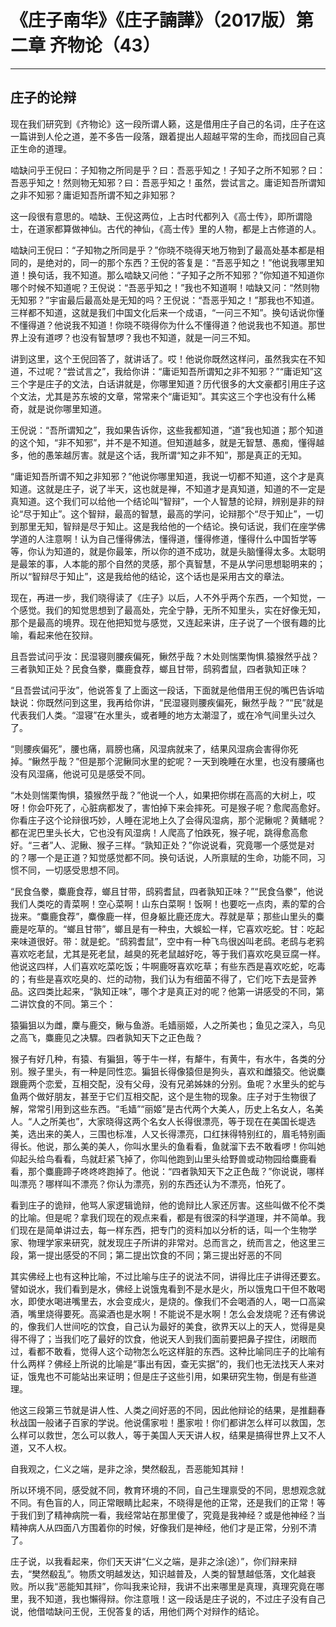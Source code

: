# 《庄子南华》《庄子諵譁》（2017版）第二章 齐物论（43）

------

## 庄子的论辩

现在我们研究到《齐物论》这一段所谓人籁，这是借用庄子自己的名词，庄子在这一篇讲到人伦之道，差不多告一段落，跟着提出人超越平常的生命，而找回自己真正生命的道理。

啮缺问乎王倪曰：子知物之所同是乎？曰：吾恶乎知之！子知子之所不知邪？曰：吾恶乎知之！然则物无知邪？曰：吾恶乎知之！虽然，尝试言之。庸讵知吾所谓知之非不知邪？庸讵知吾所谓不知之非知邪？

这一段很有意思的。啮缺、王倪这两位，上古时代都列入《高士传》，即所谓隐士，在道家都算做神仙。古代的神仙，《高士传》里的人物，都是上古修道的人。

啮缺问王倪曰：“子知物之所同是乎？”你晓不晓得天地万物到了最高处基本都是相同的，是绝对的，同一的那个东西？王倪的答复是：“吾恶乎知之！”他说我哪里知道！换句话，我不知道。那么啮缺又问他：“子知子之所不知邪？”你知道不知道你哪个时候不知道呢？王倪说：“吾恶乎知之！”我也不知道啊！啮缺又问：“然则物无知邪？”宇宙最后最高处是无知的吗？王倪说：“吾恶乎知之！”那我也不知道。三样都不知道，这就是我们中国文化后来一个成语，“一问三不知”。换句话说你懂不懂得道？他说我不知道！你晓不晓得你为什么不懂得道？他说我也不知道。那世界上没有道啰？也没有智慧啰？我也不知道，就是一问三不知。

讲到这里，这个王倪回答了，就讲话了。哎！他说你既然这样问，虽然我实在不知道，不过呢？“尝试言之”，我给你讲：“庸讵知吾所谓知之非不知邪？”“庸讵知”这三个字是庄子的文法，白话讲就是，你哪里知道？历代很多的大文豪都引用庄子这个文法，尤其是苏东坡的文章，常常来个“庸讵知”。其实这三个字也没有什么稀奇，就是说你哪里知道。

王倪说：“吾所谓知之”，我如果告诉你，这些我都知道，“道”我也知道；那个知道的这个知，“非不知邪”，并不是不知道。但知道越多，就是无智慧、愚痴，懂得越多，他的愚笨越厉害。就是这个话，我所谓“知之非不知”，那是真正的无知。

“庸讵知吾所谓不知之非知邪？”他说你哪里知道，我说一切都不知道，这个才是真知道。这就是庄子，说了半天，这也就是禅，不知道才是真知道，知道的不一定是真知道。这个我们可以给他一个结论叫“智辩”，一个人智慧的论辩，辨别是非的辩论“尽于知止”。这个智辩，最高的智慧，最高的学问，论辩那个“尽于知止”，一切到那里无知，智辩是尽于知止。这是我给他的一个结论。换句话说，我们在座学佛学道的人注意啊！认为自己懂得佛法，懂得道，懂得修道，懂得什么中国哲学等等，你认为知道的，就是你最笨，所以你的道不成功，就是头脑懂得太多。太聪明是最笨的事，人本能的那个自然的灵感，那个真智慧，不是从学问思想聪明来的；所以“智辩尽于知止”，这是我给他的结论，这个话也是采用古文的章法。

现在，再进一步，我们晓得读了《庄子》以后，人不外乎两个东西，一个知觉，一个感觉。我们的知觉思想到了最高处，完全宁静，无所不知里头，实在好像无知，那个是最高的境界。现在他把知觉与感觉，又连起来讲，庄子说了一个很有趣的比喻，看起来他在狡辩。

且吾尝试问乎汝：民湿寝则腰疾偏死，鳅然乎哉？木处则惴栗恂惧.猿猴然乎战？三者孰知正处？民食刍豢，麋鹿食荐，螂且甘带，鸱鸦耆鼠，四者孰知正味？

“且吾尝试问乎汝”，他说答复了上面这一段话，下面就是他借用王倪的嘴巴告诉啮缺说：你既然问到这里，我再给你讲，“民湿寝则腰疾偏死，鳅然乎哉？”“民”就是代表我们人类。“湿寝”在水里头，或者睡的地方太潮湿了，或在冷气间里头过久了。

“则腰疾偏死”，腰也痛，肩膀也痛，风湿病就来了，结果风湿病会害得你死掉。“鳅然乎哉？”但是那个泥鳅同水里的蛇呢？一天到晚睡在水里，也没有腰痛也没有风湿痛，他说可见是感受不同。

“木处则惴栗恂惧，猿猴然乎哉？”他说一个人，如果把你绑在高高的大树上，哎呀！你会吓死了，心脏病都发了，害怕掉下来会摔死。可是猴子呢？愈爬高愈好。你看庄子这个论辩很巧妙，人睡在泥地上久了会得风湿病，那个泥鳅呢？黄鳝呢？都在泥巴里头长大，它也没有风湿病！人爬高了怕跌死，猴子呢，跳得愈高愈好。“三者”人、泥鳅、猴子三样。“孰知正处？”你说说看，究竟哪一个感觉是对的？哪一个是正道？知觉感觉都不同。换句话说，人所禀赋的生命，功能不同，习惯不同，一切感受思想不同。

“民食刍豢，麋鹿食荐，螂且甘带，鸱鸦耆鼠，四者孰知正味？”“民食刍豢”，他说我们人类吃的青菜啊！空心菜啊！山东白菜啊！饭啊！也要吃一点肉，素的荤的合拢来。“麋鹿食荐”，麋像鹿一样，但身躯比鹿还庞大。荐就是草；那些山里头的麋鹿是吃草的。“螂且甘带”，螂且是有一种虫，大蜈蚣一样，它喜欢吃蛇。甘：吃起来味道很好。带：就是蛇。“鸱鸦耆鼠”，空中有一种飞鸟很凶叫老鸱。老鸱与老鸦喜欢吃老鼠，尤其是死老鼠，越臭的死老鼠越好吃，等于我们喜欢吃臭豆腐一样。他说这四样，人们喜欢吃菜吃饭；牛啊鹿呀喜欢吃草；有些东西是喜欢吃蛇，吃毒的；有些是喜欢吃臭的、烂的动物，我们认为有细菌不得了，它们吃下去是营养品。这四类比起来，“孰知正味”，哪个才是真正对的呢？他第一讲感受的不同，第二讲饮食的不同。第三个：

猿猵狙以为雌，麇与鹿交，鳅与鱼游。毛嫱丽姬，人之所美也；鱼见之深入，鸟见之高飞，麋鹿见之决驟。四者孰知天下之正色哉？

猴子有好几种，有猿、有猵狙，等于牛一样，有犛牛，有黄牛，有水牛，各类的分别。猴子里头，有一种是同性恋。猵狙长得像猿但是狗头，喜欢和雌猿交。他说麋跟鹿两个恋爱，互相交配，没有父母，没有兄弟姊妹的分别。鱼呢？水里头的蛇与鱼两个做好朋友，甚至于它们互相交配，这个是生物的现象。庄子对于生物很了解，常常引用到这些东西。“毛嫱”“丽姬”是古代两个大美人，历史上名女人，名美人。“人之所美也”，大家晓得这两个名女人长得很漂亮，等于现在在美国长堤选美，选出来的美人，三围也标准，人又长得漂亮，口红抹得特别红的，眉毛特别画得长。他说，那么美的美人，你叫水里头的鱼看看，鱼就溜下去不敢看啰！你叫她仰起头给鸟看看，鸟就赶紧飞掉了，你叫他跑到山里头给野兽或动物园给麋鹿看看，那个麋鹿蹄子咚咚咚跑掉了。他说：“四者孰知天下之正色哉？”你说说，哪样叫漂亮？哪样叫不漂亮？你认为漂亮，别的东西还认为不漂亮，怕死了。

看到庄子的诡辩，他骂人家逻辑诡辩，他的诡辩比人家还厉害。这些叫做不伦不类的比喻。但是呢？拿我们现在的观点来看，都是有很深的科学道理，并不简单。我们现在是简单讲过去，每一样东西，把专门的资料加以分析的话，叫一个生物学家、物理学家来研究，就发现庄子所讲的非常对。总而言之，统而言之，他这里三段，第一提出感受的不同；第二提出饮食的不同；第三提出好恶的不同

其实佛经上也有这种比喻，不过比喻与庄子的说法不同，讲得比庄子讲得还要玄。譬如说水，我们看到是水，佛经上说饿鬼看到不是水是火，所以饿鬼口干但不敢喝水，即使水喝进嘴里去，水会变成火，是烧的。像我们不会喝酒的人，喝一口高粱酒，嘴里烧得要死。高粱酒也是水啊！不能说不是水啊！怎么会发烧呢？还有佛说的，像我们人世间吃的饮食，自己认为最好的美食，欲界天以上的天人，觉得是臭得不得了；当我们吃了最好的饮食，他说天人到我们面前要把鼻子捏住，闭眼而过，看都不敢看，觉得人这个动物怎么吃这样脏的东西。这种比喻同庄子的比喻有什么两样？佛经上所说的比喻是“事出有因，查无实据”的，我们也无法找天人来对证，饿鬼也不可能站出来证明；但是庄子这些引用，如果研究生物，倒是有些道理。

他这三段第三节就是讲人性、人类之间好恶的不同，因此他辩论的结果，是推翻春秋战国一般诸子百家的学说。他说儒家啦！墨家啦！你们都讲怎么样可以救国，怎么样可以救世，怎么可以救人，等于美国人天天讲人权，结果是搞得世界上又不人道，又不人权。

自我观之，仁义之端，是非之涂，樊然殽乱，吾恶能知其辩！

所以环境不同，感受就不同，教育环境的不同，自己生理禀受的不同，思想观念就不同。有色盲的人，同正常眼睛比起来，不晓得是他的正常，还是我们的正常！等于我们到了精神病院一看，我经常站在那里傻了，究竟是我神经？或是他神经？当精神病人从四面八方围着你的时候，好像我们是神经，他们才是正常，分别不清了。

庄子说，以我看起来，你们天天讲“仁义之端，是非之涂(途）”，你们辩来辩去，“樊然殽乱”。物质文明越发达，知识越普及，人类的智慧越低落，文化越衰败。所以我“恶能知其辩”，你叫我来论辩，我讲不出来哪里是真理，真理究竟在哪里，我不知道，我也懶得辩。你注意哦！这一段话是庄子说的，不过庄子没有自己说，他借啮缺问王倪，王倪答复的话，用他们两个对辩作的结论。